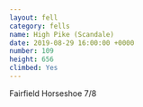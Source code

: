 ```yaml
---
layout: fell
category: fells
name: High Pike (Scandale)
date: 2019-08-29 16:00:00 +0000
number: 109
height: 656
climbed: Yes
---
```

Fairfield Horseshoe 7/8
